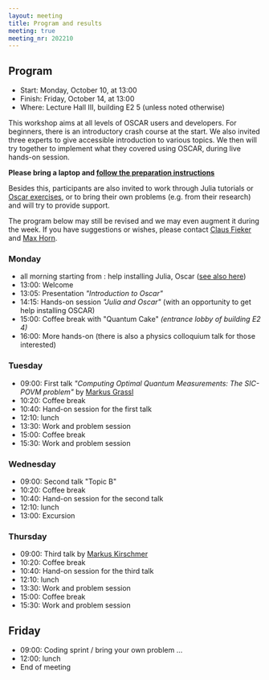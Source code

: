```yaml
---
layout: meeting
title: Program and results
meeting: true
meeting_nr: 202210
---
```


## Program
* Start: Monday, October 10, at 13:00
* Finish: Friday, October 14, at 13:00
* Where: Lecture Hall III, building E2 5 (unless noted otherwise)

This workshop aims at all levels of OSCAR users and developers.
For beginners, there is an introductory crash course at the start.
We also invited three experts to give accessible introduction to
various topics. We then will try together to implement what they covered
using OSCAR, during live hands-on session. 

**Please bring a laptop and [follow the preparation instructions](../prepare)**

Besides this, participants are also invited to work through Julia tutorials
or [Oscar exercises](https://oscar.computeralgebra.de/meetings/2021-09/exercises/),
or to bring their own problems (e.g. from their research) and will try to
provide support.


The program below may still be revised and we may even augment it during the
week. If you have suggestions or wishes, please contact [Claus Fieker](mailto:fieker@mathematik.uni-kl.de)
and [Max Horn](mailto:horn@mathematik.uni-kl.de).


### Monday

- all morning starting from : help installing Julia, Oscar ([see also here](../prepare))
- 13:00: Welcome
- 13:05: Presentation *"Introduction to Oscar"*
- 14:15: Hands-on session *"Julia and Oscar"* (with an opportunity to get help installing OSCAR)
- 15:00: Coffee break with "Quantum Cake" *(entrance lobby of building E2 4)*
- 16:00: More hands-on
    (there is also a physics colloquium talk for those interested)

### Tuesday

- 09:00: First talk *"Computing Optimal Quantum Measurements: The SIC-POVM problem"* by [Markus Grassl](http://www.markus-grassl.de)
- 10:20: Coffee break
- 10:40: Hand-on session for the first talk
- 12:10: lunch
- 13:30: Work and problem session
- 15:00: Coffee break
- 15:30: Work and problem session

### Wednesday

- 09:00: Second talk "Topic B"
- 10:20: Coffee break
- 10:40: Hand-on session for the second talk
- 12:10: lunch
- 13:00: Excursion

### Thursday

- 09:00: Third talk by [Markus Kirschmer](http://www.math.rwth-aachen.de/~Markus.Kirschmer/)
- 10:20: Coffee break
- 10:40: Hand-on session for the third talk
- 12:10: lunch
- 13:30: Work and problem session
- 15:00: Coffee break
- 15:30: Work and problem session

## Friday

- 09:00: Coding sprint / bring your own problem ...
- 12:00: lunch
- End of meeting
